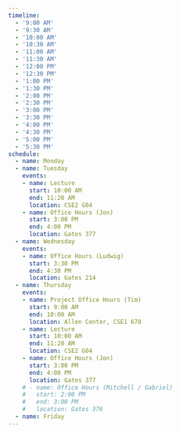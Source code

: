 ```yaml
---
timeline:
  - '9:00 AM'
  - '9:30 AM'
  - '10:00 AM'
  - '10:30 AM'
  - '11:00 AM'
  - '11:30 AM'
  - '12:00 PM'
  - '12:30 PM'
  - '1:00 PM'
  - '1:30 PM'
  - '2:00 PM'
  - '2:30 PM'
  - '3:00 PM'
  - '3:30 PM'
  - '4:00 PM'
  - '4:30 PM'
  - '5:00 PM'
  - '5:30 PM'
schedule:
  - name: Monday
  - name: Tuesday
    events:
    - name: Lecture
      start: 10:00 AM
      end: 11:20 AM
      location: CSE2 G04
    - name: Office Hours (Jon)
      start: 3:00 PM
      end: 4:00 PM
      location: Gates 377
  - name: Wednesday
    events:
    - name: Office Hours (Ludwig)
      start: 3:30 PM
      end: 4:30 PM
      location: Gates 214
  - name: Thursday
    events:
    - name: Project Office Hours (Tim)
      start: 9:00 AM
      end: 10:00 AM
      location: Allen Center, CSE1 678
    - name: Lecture
      start: 10:00 AM
      end: 11:20 AM
      location: CSE2 G04
    - name: Office Hours (Jon)
      start: 3:00 PM
      end: 4:00 PM
      location: Gates 377
    # - name: Office Hours (Mitchell / Gabriel)
    #   start: 2:00 PM
    #   end: 3:00 PM
    #   location: Gates 376
  - name: Friday
---
```

